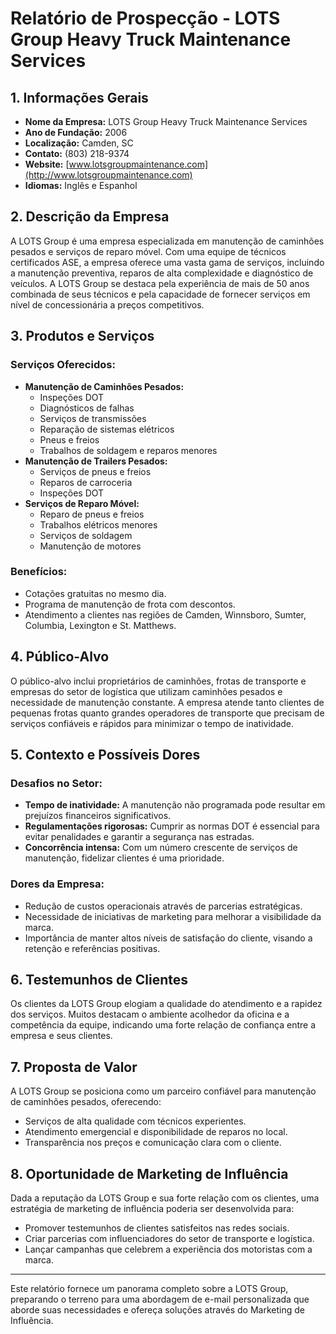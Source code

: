 # Relatório de Prospecção - LOTS Group Heavy Truck Maintenance Services

## 1. Informações Gerais
- **Nome da Empresa:** LOTS Group Heavy Truck Maintenance Services
- **Ano de Fundação:** 2006
- **Localização:** Camden, SC
- **Contato:** (803) 218-9374
- **Website:** [www.lotsgroupmaintenance.com](http://www.lotsgroupmaintenance.com)
- **Idiomas:** Inglês e Espanhol

## 2. Descrição da Empresa
A LOTS Group é uma empresa especializada em manutenção de caminhões pesados e serviços de reparo móvel. Com uma equipe de técnicos certificados ASE, a empresa oferece uma vasta gama de serviços, incluindo a manutenção preventiva, reparos de alta complexidade e diagnóstico de veículos. A LOTS Group se destaca pela experiência de mais de 50 anos combinada de seus técnicos e pela capacidade de fornecer serviços em nível de concessionária a preços competitivos.

## 3. Produtos e Serviços
### Serviços Oferecidos:
- **Manutenção de Caminhões Pesados:**
  - Inspeções DOT
  - Diagnósticos de falhas
  - Serviços de transmissões
  - Reparação de sistemas elétricos
  - Pneus e freios
  - Trabalhos de soldagem e reparos menores
- **Manutenção de Trailers Pesados:**
  - Serviços de pneus e freios
  - Reparos de carroceria
  - Inspeções DOT
- **Serviços de Reparo Móvel:**
  - Reparo de pneus e freios
  - Trabalhos elétricos menores
  - Serviços de soldagem
  - Manutenção de motores

### Benefícios:
- Cotações gratuitas no mesmo dia.
- Programa de manutenção de frota com descontos.
- Atendimento a clientes nas regiões de Camden, Winnsboro, Sumter, Columbia, Lexington e St. Matthews.

## 4. Público-Alvo
O público-alvo inclui proprietários de caminhões, frotas de transporte e empresas do setor de logística que utilizam caminhões pesados e necessidade de manutenção constante. A empresa atende tanto clientes de pequenas frotas quanto grandes operadores de transporte que precisam de serviços confiáveis e rápidos para minimizar o tempo de inatividade.

## 5. Contexto e Possíveis Dores
### Desafios no Setor:
- **Tempo de inatividade:** A manutenção não programada pode resultar em prejuízos financeiros significativos.
- **Regulamentações rigorosas:** Cumprir as normas DOT é essencial para evitar penalidades e garantir a segurança nas estradas.
- **Concorrência intensa:** Com um número crescente de serviços de manutenção, fidelizar clientes é uma prioridade.

### Dores da Empresa:
- Redução de custos operacionais através de parcerias estratégicas.
- Necessidade de iniciativas de marketing para melhorar a visibilidade da marca.
- Importância de manter altos níveis de satisfação do cliente, visando a retenção e referências positivas.

## 6. Testemunhos de Clientes
Os clientes da LOTS Group elogiam a qualidade do atendimento e a rapidez dos serviços. Muitos destacam o ambiente acolhedor da oficina e a competência da equipe, indicando uma forte relação de confiança entre a empresa e seus clientes.

## 7. Proposta de Valor
A LOTS Group se posiciona como um parceiro confiável para manutenção de caminhões pesados, oferecendo:
- Serviços de alta qualidade com técnicos experientes.
- Atendimento emergencial e disponibilidade de reparos no local.
- Transparência nos preços e comunicação clara com o cliente.

## 8. Oportunidade de Marketing de Influência
Dada a reputação da LOTS Group e sua forte relação com os clientes, uma estratégia de marketing de influência poderia ser desenvolvida para:
- Promover testemunhos de clientes satisfeitos nas redes sociais.
- Criar parcerias com influenciadores do setor de transporte e logística.
- Lançar campanhas que celebrem a experiência dos motoristas com a marca.

---

Este relatório fornece um panorama completo sobre a LOTS Group, preparando o terreno para uma abordagem de e-mail personalizada que aborde suas necessidades e ofereça soluções através do Marketing de Influência.